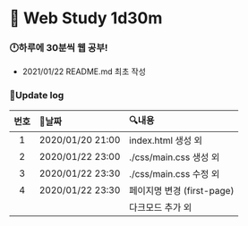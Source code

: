 # 📖 Web Study 1d30m 
### 🕛하루에 30분씩 웹 공부!

- 2021/01/22 README.md 최초 작성

### 💾Update log
|번호|📃날짜|🔍내용|
|:-:|:----|:--------|
|1|2020/01/20 21:00|index.html 생성 외|
|2|2020/01/22 23:00|./css/main.css 생성 외|
|3|2020/01/22 23:30|./css/main.css 수정 외|
|4|2020/01/22 23:30| 페이지명 변경 (first-page)|
|||다크모드 추가 외|
